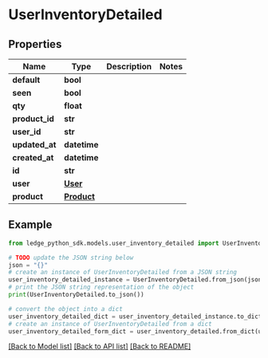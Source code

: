 # UserInventoryDetailed


## Properties

Name | Type | Description | Notes
------------ | ------------- | ------------- | -------------
**default** | **bool** |  | 
**seen** | **bool** |  | 
**qty** | **float** |  | 
**product_id** | **str** |  | 
**user_id** | **str** |  | 
**updated_at** | **datetime** |  | 
**created_at** | **datetime** |  | 
**id** | **str** |  | 
**user** | [**User**](User.md) |  | 
**product** | [**Product**](Product.md) |  | 

## Example

```python
from ledge_python_sdk.models.user_inventory_detailed import UserInventoryDetailed

# TODO update the JSON string below
json = "{}"
# create an instance of UserInventoryDetailed from a JSON string
user_inventory_detailed_instance = UserInventoryDetailed.from_json(json)
# print the JSON string representation of the object
print(UserInventoryDetailed.to_json())

# convert the object into a dict
user_inventory_detailed_dict = user_inventory_detailed_instance.to_dict()
# create an instance of UserInventoryDetailed from a dict
user_inventory_detailed_form_dict = user_inventory_detailed.from_dict(user_inventory_detailed_dict)
```
[[Back to Model list]](../README.md#documentation-for-models) [[Back to API list]](../README.md#documentation-for-api-endpoints) [[Back to README]](../README.md)


